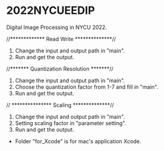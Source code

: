 # 2022NYCUEEDIP
Digital Image Processing in NYCU 2022.

//************* Read Write **************//

1. Change the input and output path in "main".
2. Run and get the output.

//******* Quantization Resolution *******//

1. Change the input and output path in "main".
2. Choose the quantization factor from 1-7 and fill in "main".
3. Run and get the output.

// *************** Scaling **************//

1. Change the input and output path in "main".
2. Setting scaling factor in "parameter setting".
3. Run and get the output.

* Folder "for_Xcode" is for mac's application Xcode.